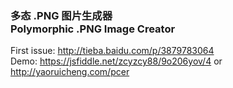 ### 多态 .PNG 图片生成器<br>Polymorphic .PNG Image Creator  

First issue: http://tieba.baidu.com/p/3879783064  
Demo: https://jsfiddle.net/zcyzcy88/9o206yov/4 or http://yaoruicheng.com/pcer
